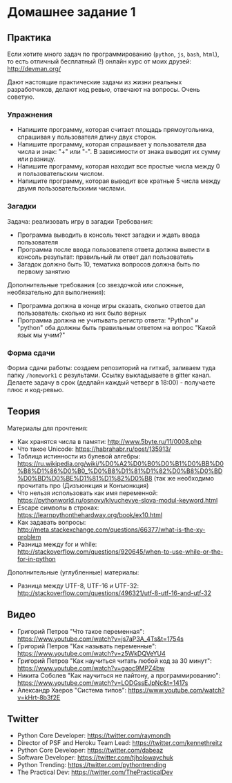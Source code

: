 # Домашнее задание 1

## Практика

Если хотите много задач по программированию (`python`, `js`, `bash`, `html`), то есть отличный бесплатный (!) онлайн курс от моих друзей: http://devman.org/

Дают настоящие практические задачи из жизни реальных разработчиков, делают код ревью, отвечают на вопросы. Очень советую.

### Упражнения

- Напишите программу, которая считает площадь прямоугольника, спрашивая у пользователя длину двух сторон.
- Напишите программу, которая спрашивает у пользователя два числа и знак: "+" или "-". В зависимости от знака выводит их сумму или разницу.
- Напишите программу, которая находит все простые числа между 0 и пользовательским числом.
- Напишите программу, которая выводит все кратные 5 числа между двумя пользовательскими числами.

### Загадки

Задача: реализовать игру в загадки
Требования:

- Программа выводить в консоль текст загадки и ждать ввода пользователя
- Программа после ввода пользователя ответа должна вывести в консоль результат: правильный ли ответ дал пользователь
- Загадок должно быть 10, тематика вопросов должна быть по первому занятию

Дополнительные требования (со звездочкой или сложные, необязательно для выполнения):
- Программа должна в конце игры сказать, сколько ответов дал пользователь: сколько из них было верных
- Программа должна не учитывать регистр ответа: "Python" и "python" оба должны быть правильным ответом на вопрос "Какой язык мы учим?"

### Форма сдачи

Форма сдачи работы: создаем репозиторий на гитхаб, заливаем туда папку `/homework1` с результами. Ссылку выкладываете в gitter канал. Делаете задачу в срок (дедлайн каждый четверг в 18:00) - получаете плюс и код-ревью.


## Теория

Материалы для прочтения:
- Как хранятся числа в памяти: http://www.5byte.ru/11/0008.php
- Что такое Unicode: https://habrahabr.ru/post/135913/
- Таблица истинности из булевой алгебры: https://ru.wikipedia.org/wiki/%D0%A2%D0%B0%D0%B1%D0%BB%D0%B8%D1%86%D0%B0_%D0%B8%D1%81%D1%82%D0%B8%D0%BD%D0%BD%D0%BE%D1%81%D1%82%D0%B8 (так же необходимо прочитать про (Дизъюнкция и Конъюнкция)
- Что нельзя использовать как имя переменной: https://pythonworld.ru/osnovy/klyuchevye-slova-modul-keyword.html
- Escape символы в строках: https://learnpythonthehardway.org/book/ex10.html
- Как задавать вопросы: http://meta.stackexchange.com/questions/66377/what-is-the-xy-problem
- Разница между for и while: http://stackoverflow.com/questions/920645/when-to-use-while-or-the-for-in-python

Дополнительные (углубленные) материалы:
- Разница между UTF-8, UTF-16 и UTF-32: http://stackoverflow.com/questions/496321/utf-8-utf-16-and-utf-32


## Видео

- Григорий Петров "Что такое переменная": https://www.youtube.com/watch?v=js7aP3A_4Ts&t=1754s
- Григорий Петров "Как называть переменные": https://www.youtube.com/watch?v=z5WkDQVeYU4
- Григорий Петров "Как научиться читать любой код за 30 минут": https://www.youtube.com/watch?v=gaoc9MPZ4bw
- Никита Соболев "Как научиться не пайтону, а программированию": https://www.youtube.com/watch?v=LODGssEJpNc&t=1417s
- Александр Хаеров "Система типов": https://www.youtube.com/watch?v=kHrt-8b3f2E


## Twitter

- Python Core Developer: https://twitter.com/raymondh
- Director of PSF and Heroku Team Lead: https://twitter.com/kennethreitz
- Python Core Developer: https://twitter.com/dabeaz
- Software Developer: https://twitter.com/tjholowaychuk
- Python Trending: https://twitter.com/pythontrending
- The Practical Dev: https://twitter.com/ThePracticalDev
